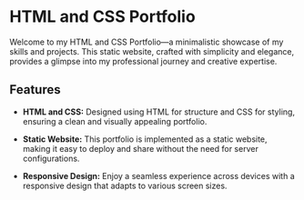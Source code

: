 # HTML and CSS Portfolio

Welcome to my HTML and CSS Portfolio—a minimalistic showcase of my skills and projects. This static website, crafted with simplicity and elegance, provides a glimpse into my professional journey and creative expertise.

## Features

- **HTML and CSS:** Designed using HTML for structure and CSS for styling, ensuring a clean and visually appealing portfolio.

- **Static Website:** This portfolio is implemented as a static website, making it easy to deploy and share without the need for server configurations.

- **Responsive Design:** Enjoy a seamless experience across devices with a responsive design that adapts to various screen sizes.
